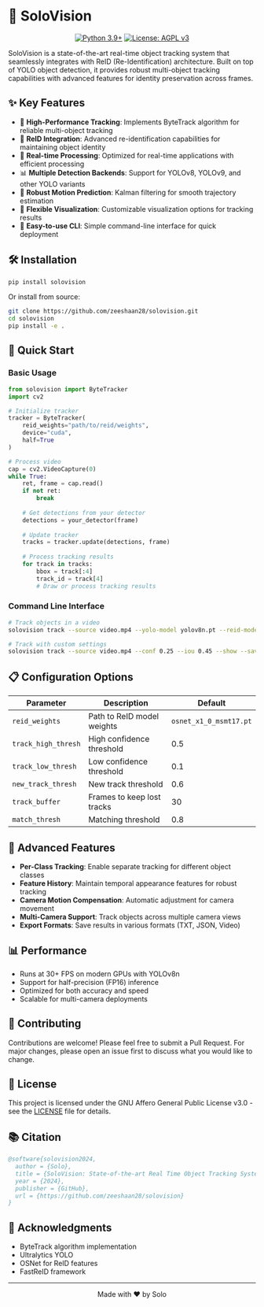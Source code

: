 # 🚀 SoloVision

<div align="center">

[![Python 3.9+](https://img.shields.io/badge/Python-3.9%2B-blue.svg)](https://www.python.org/downloads/)
[![License: AGPL v3](https://img.shields.io/badge/License-AGPL_v3-blue.svg)](https://www.gnu.org/licenses/agpl-3.0)

</div>

SoloVision is a state-of-the-art real-time object tracking system that seamlessly integrates with ReID (Re-Identification) architecture. Built on top of YOLO object detection, it provides robust multi-object tracking capabilities with advanced features for identity preservation across frames.

## ✨ Key Features

- 🎯 **High-Performance Tracking**: Implements ByteTrack algorithm for reliable multi-object tracking
- 🔄 **ReID Integration**: Advanced re-identification capabilities for maintaining object identity
- 🚀 **Real-time Processing**: Optimized for real-time applications with efficient processing
- 📊 **Multiple Detection Backends**: Support for YOLOv8, YOLOv9, and other YOLO variants
- 💪 **Robust Motion Prediction**: Kalman filtering for smooth trajectory estimation
- 🎨 **Flexible Visualization**: Customizable visualization options for tracking results
- 🔧 **Easy-to-use CLI**: Simple command-line interface for quick deployment

## 🛠️ Installation

```bash
pip install solovision
```

Or install from source:

```bash
git clone https://github.com/zeeshaan28/solovision.git
cd solovision
pip install -e .
```

## 🚀 Quick Start

### Basic Usage

```python
from solovision import ByteTracker
import cv2

# Initialize tracker
tracker = ByteTracker(
    reid_weights="path/to/reid/weights",
    device="cuda",
    half=True
)

# Process video
cap = cv2.VideoCapture(0)
while True:
    ret, frame = cap.read()
    if not ret:
        break
        
    # Get detections from your detector
    detections = your_detector(frame)
    
    # Update tracker
    tracks = tracker.update(detections, frame)
    
    # Process tracking results
    for track in tracks:
        bbox = track[:4]
        track_id = track[4]
        # Draw or process tracking results
```

### Command Line Interface

```bash
# Track objects in a video
solovision track --source video.mp4 --yolo-model yolov8n.pt --reid-model osnet_x1_0_msmt17.pt

# Track with custom settings
solovision track --source video.mp4 --conf 0.25 --iou 0.45 --show --save
```

## 📋 Configuration Options

| Parameter | Description | Default |
|-----------|-------------|---------|
| `reid_weights` | Path to ReID model weights | `osnet_x1_0_msmt17.pt` |
| `track_high_thresh` | High confidence threshold | 0.5 |
| `track_low_thresh` | Low confidence threshold | 0.1 |
| `new_track_thresh` | New track threshold | 0.6 |
| `track_buffer` | Frames to keep lost tracks | 30 |
| `match_thresh` | Matching threshold | 0.8 |

## 🔧 Advanced Features

- **Per-Class Tracking**: Enable separate tracking for different object classes
- **Feature History**: Maintain temporal appearance features for robust tracking
- **Camera Motion Compensation**: Automatic adjustment for camera movement
- **Multi-Camera Support**: Track objects across multiple camera views
- **Export Formats**: Save results in various formats (TXT, JSON, Video)

## 📊 Performance

- Runs at 30+ FPS on modern GPUs with YOLOv8n
- Support for half-precision (FP16) inference
- Optimized for both accuracy and speed
- Scalable for multi-camera deployments

## 🤝 Contributing

Contributions are welcome! Please feel free to submit a Pull Request. For major changes, please open an issue first to discuss what you would like to change.

## 📝 License

This project is licensed under the GNU Affero General Public License v3.0 - see the [LICENSE](LICENSE) file for details.

## 📚 Citation

```bibtex
@software{solovision2024,
  author = {Solo},
  title = {SoloVision: State-of-the-art Real Time Object Tracking System},
  year = {2024},
  publisher = {GitHub},
  url = {https://github.com/zeeshaan28/solovision}
}
```

## 🙏 Acknowledgments

- ByteTrack algorithm implementation
- Ultralytics YOLO
- OSNet for ReID features
- FastReID framework

---
<p align="center">Made with ❤️ by Solo</p>